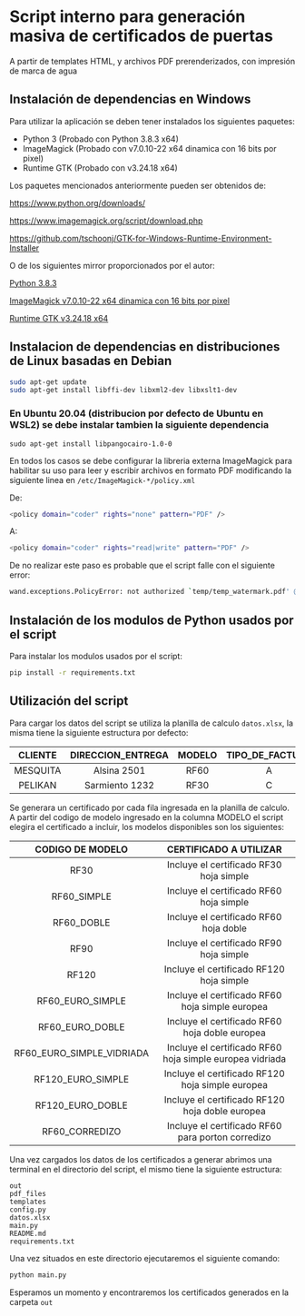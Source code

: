 # Script interno para generación masiva de certificados de puertas
A partir de templates HTML, y archivos PDF prerenderizados, con impresión de marca de agua

## Instalación de dependencias en Windows

Para utilizar la aplicación se deben tener instalados los siguientes paquetes:

* Python 3 (Probado con Python 3.8.3 x64)
* ImageMagick (Probado con v7.0.10-22 x64 dinamica con 16 bits por pixel)
* Runtime GTK (Probado con v3.24.18 x64)

Los paquetes mencionados anteriormente pueden ser obtenidos de:

https://www.python.org/downloads/

https://www.imagemagick.org/script/download.php

https://github.com/tschoonj/GTK-for-Windows-Runtime-Environment-Installer

O de los siguientes mirror proporcionados por el autor:

[Python 3.8.3](https://1drv.ms/u/s!Arz535PAeGSPjFLSB01egBbotpyA?e=RM87ef)

[ImageMagick v7.0.10-22 x64 dinamica con 16 bits por pixel](https://1drv.ms/u/s!Arz535PAeGSPjFMIAK43ABJK08Ky?e=ZhBerz)

[Runtime GTK v3.24.18 x64](https://1drv.ms/u/s!Arz535PAeGSPjFSDIBOU2qDkxuxl?e=OCTubg)

## Instalacion de dependencias en distribuciones de Linux basadas en Debian

```bash
sudo apt-get update
sudo apt-get install libffi-dev libxml2-dev libxslt1-dev
```
### En Ubuntu 20.04 (distribucion por defecto de Ubuntu en WSL2) se debe instalar tambien la siguiente dependencia

```
sudo apt-get install libpangocairo-1.0-0
```

En todos los casos se debe configurar la libreria externa ImageMagick para habilitar su uso para leer y escribir archivos en formato PDF modificando la siguiente linea en `/etc/ImageMagick-*/policy.xml`

De:
```bash
<policy domain="coder" rights="none" pattern="PDF" />
```

A:
```bash
<policy domain="coder" rights="read|write" pattern="PDF" />
```

De no realizar este paso es probable que el script falle con el siguiente error:

```bash
wand.exceptions.PolicyError: not authorized `temp/temp_watermark.pdf' @ error/constitute.c/WriteImage/1037
```

## Instalación de los modulos de Python usados por el script

Para instalar los modulos usados por el script:

```bash
pip install -r requirements.txt
```

## Utilización del script

Para cargar los datos del script se utiliza la planilla de calculo `datos.xlsx`, la misma tiene la siguiente estructura por defecto:

| CLIENTE  | DIRECCION_ENTREGA| MODELO  | TIPO_DE_FACTURA | FACTURA_NRO | REMITO_NRO | MEDIDA   | CANTIDAD | NROS_SERIE |
|:--------:|:----------------:|:-------:|:---------------:|:-----------:|:----------:|:--------:|:--------:|:----------:|
| MESQUITA | Alsina 2501      | RF60    | A               | 236         | 289        | 900x2000 | 2        | 200, 201   |
| PELIKAN  | Sarmiento 1232   | RF30    | C               | 237         | 290        | 800x2000 | 1        | 202        |

Se generara un certificado por cada fila ingresada en la planilla de calculo. A partir del codigo de modelo ingresado en la columna MODELO el script elegira el certificado a incluir, los modelos disponibles son los siguientes:

| CODIGO DE MODELO           |        CERTIFICADO A UTILIZAR                             |
|:--------------------------:|:---------------------------------------------------------:|
| RF30	                     |  Incluye el certificado RF30 hoja simple                  |	   
| RF60_SIMPLE	             |  Incluye el certificado RF60 hoja simple                  |	   
| RF60_DOBLE	             |  Incluye el certificado RF60 hoja doble	                 |
| RF90	                     |  Incluye el certificado RF90 hoja simple	             |
| RF120	                     |  Incluye el certificado RF120 hoja simple	             |
| RF60_EURO_SIMPLE	         |  Incluye el certificado RF60 hoja simple europea	         |  
| RF60_EURO_DOBLE	         |  Incluye el certificado RF60 hoja doble europea	         |
| RF60_EURO_SIMPLE_VIDRIADA	 |  Incluye el certificado RF60 hoja simple europea vidriada |	   
| RF120_EURO_SIMPLE	         |  Incluye el certificado RF120 hoja simple europea	     |
| RF120_EURO_DOBLE  	     |  Incluye el certificado RF120 hoja doble europea	         |
| RF60_CORREDIZO             |  Incluye el certificado RF60 para porton corredizo        |	   

Una vez cargados los datos de los certificados a generar abrimos una terminal en el directorio del script, el mismo tiene la siguiente estructura:

```
out
pdf_files
templates
config.py
datos.xlsx
main.py
README.md
requirements.txt
```

Una vez situados en este directorio ejecutaremos el siguiente comando:

```bash
python main.py
```

Esperamos un momento y encontraremos los certificados generados en la carpeta `out`
